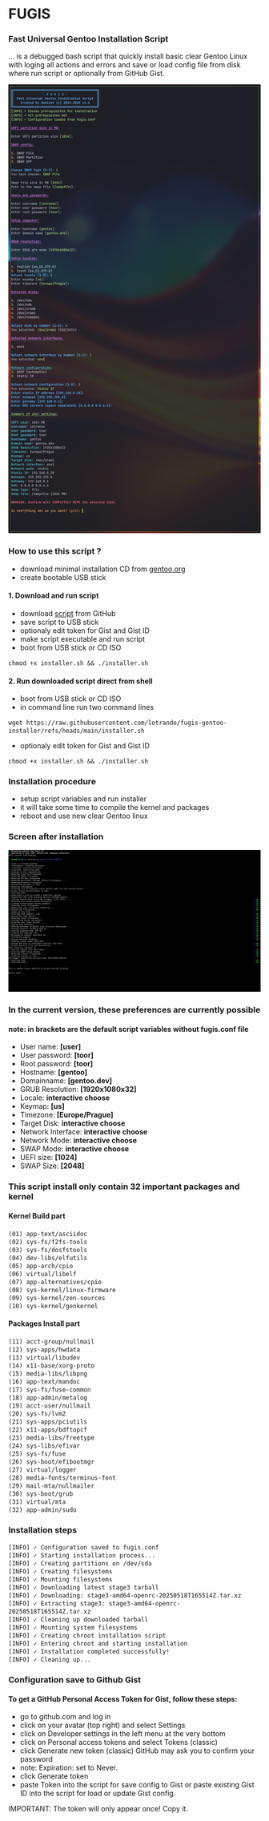 # FUGIS

### Fast Universal Gentoo Installation Script

... is a debugged bash script that quickly install basic clear Gentoo Linux with loging all actions and errors and save or load config file from disk where run script or optionally from GitHub Gist.

<img src="screen.png" alt="Screenshot of settings before instalation procedure" />

### How to use this script ?
- download minimal installation CD from [gentoo.org](https://distfiles.gentoo.org/releases/amd64/autobuilds/current-install-amd64-minimal/)
- create bootable USB stick

#### 1. Download and run script
- download [script](https://raw.githubusercontent.com/lotrando/fugis-gentoo-installer/refs/heads/main/installer.sh) from GitHub
- save script to USB stick
- optionaly edit token for Gist and Gist ID
- make script executable and run script
- boot from USB stick or CD ISO
```
chmod +x installer.sh && ./installer.sh
```


#### 2. Run downloaded script direct from shell
- boot from USB stick or CD ISO
- in command line run two command lines
 ```
wget https://raw.githubusercontent.com/lotrando/fugis-gentoo-installer/refs/heads/main/installer.sh
```
- optionaly edit token for Gist and Gist ID
```
chmod +x installer.sh && ./installer.sh
```

### Installation procedure
- setup script variables and run installer
- it will take some time to compile the kernel and packages
- reboot and use new clear Gentoo linux

### Screen after installation

<img src="after_install.png" alt="Screenshot after instalation procedure" />

### In the current version, these preferences are currently possible
#### note: in brackets are the default script variables without fugis.conf file

- User name: <b>[user]</b>
- User password: <b>[toor]</b>
- Root password: <b>[toor]</b>
- Hostname: <b>[gentoo]</b>
- Domainname: <b>[gentoo.dev]</b>
- GRUB Resolution: <b>[1920x1080x32]</b>
- Locale: <b>interactive choose</b>
- Keymap: <b>[us]</b>
- Timezone: <b>[Europe/Prague]</b>
- Target Disk: <b>interactive choose</b>
- Network Interface: <b>interactive choose</b>
- Network Mode: <b>interactive choose</b>
- SWAP Mode: <b>interactive choose</b>
- UEFI size: <b>[1024]</b>
- SWAP Size: <b>[2048]</b>

### This script install only contain 32 important packages and kernel

#### Kernel Build part
```
(01) app-text/asciidoc
(02) sys-fs/f2fs-tools
(03) sys-fs/dosfstools
(04) dev-libs/elfutils
(05) app-arch/cpio
(06) virtual/libelf
(07) app-alternatives/cpio
(08) sys-kernel/linux-firmware
(09) sys-kernel/zen-sources
(10) sys-kernel/genkernel
```
#### Packages Install part
```
(11) acct-group/nullmail
(12) sys-apps/hwdata
(13) virtual/libudev
(14) x11-base/xorg-proto
(15) media-libs/libpng
(16) app-text/mandoc
(17) sys-fs/fuse-common
(18) app-admin/metalog
(19) acct-user/nullmail
(20) sys-fs/lvm2
(21) sys-apps/pciutils
(22) x11-apps/bdftopcf
(23) media-libs/freetype
(24) sys-libs/efivar
(25) sys-fs/fuse
(26) sys-boot/efibootmgr
(27) virtual/logger
(28) media-fonts/terminus-font
(29) mail-mta/nullmailer
(30) sys-boot/grub
(31) virtual/mta
(32) app-admin/sudo
```

### Installation steps
```
[INFO] ✓ Configuration saved to fugis.conf
[INFO] ✓ Starting installation process...
[INFO] ✓ Creating partitions on /dev/sda
[INFO] ✓ Creating filesystems
[INFO] ✓ Mounting filesystems
[INFO] ✓ Downloading latest stage3 tarball
[INFO] ✓ Downloading: stage3-amd64-openrc-20250518T165514Z.tar.xz
[INFO] ✓ Extracting stage3: stage3-amd64-openrc-20250518T165514Z.tar.xz
[INFO] ✓ Cleaning up downloaded tarball
[INFO] ✓ Mounting system filesystems
[INFO] ✓ Creating chroot installation script
[INFO] ✓ Entering chroot and starting installation
[INFO] ✓ Installation completed successfully!
[INFO] ✓ Cleaning up...
```

### Configuration save to Github Gist
#### To get a GitHub Personal Access Token for Gist, follow these steps:

- go to github.com and log in
- click on your avatar (top right) and select Settings
- click on Developer settings in the left menu at the very bottom
- click on Personal access tokens and select Tokens (classic)
- click Generate new token (classic) GitHub may ask you to confirm your password
- note: Expiration: set to Never.
- click Generate token
- paste Token into the script for save config to Gist or paste existing Gist ID into the script for load or update Gist config.

IMPORTANT: The token will only appear once! Copy it.


